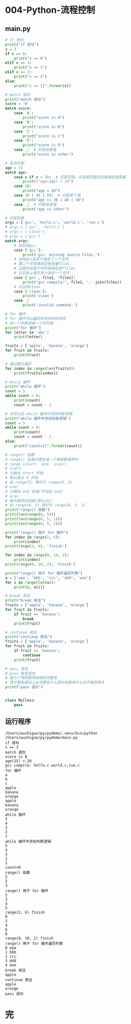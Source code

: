 # 004-Python-流程控制

## main.py

```python
# if 语句
print("if 语句")
x = 3
if x == 0:
    print("x == 0")
elif x == 1:
    print("x == 1")
elif x == 2:
    print("x == 2")
else:
    print("x == {}".format(x))

# match 语句
print("match 语句")
score = 'B'
match score:
    case 'A':
        print("score is A")
    case 'B':
        print("score is B")
    case 'C':
        print("score is C")
    case 'D':
        print("score is D")
    case _:  # 匹配任意值
        print("score is other")

# 复杂匹配
age = 15
match age:
    case x if x < 20:  # 匹配范围，并且把匹配后的值绑定到变量
        print(f"age({x}) < 20")
    case 20:
        print("age = 20")
    case 30 | 40 | 50:  # 匹配多个值
        print("age is 30 | 40 | 50")
    case _:  # 匹配任意值
        print("age is other")

# 匹配列表
args = ['gcc', 'hello.c', 'world.c', 'run.c']
# args = ['gcc', 'hello.c']
# args = ['clean']
# args = ['gcc']
match args:
    # 仅出现gcc
    case ['gcc']:
        print('gcc: missing source files.')
    # 出现gcc且至少指定了一个文件
    # 第二个字符串绑定到变量file1
    # 后面的任意个字符串绑定到*files
    # 它实际上表示至少指定一个文件
    case ['gcc', file1, *files]:
        print("gcc compile:", file1, ','.join(files))
    # 仅出现clean
    case ['clean']:
        print('clean')
    case _:
        print('invalid command.')

# for 循环
# for 循环可以遍历任何序列的项目
# 如一个列表或者一个字符串
print("for 循环")
for letter in 'abc':
    print(letter)

fruits = ['apple', 'banana', 'orange']
for fruit in fruits:
    print(fruit)

# 通过索引遍历
for index in range(len(fruits)):
    print(fruits[index])

# while 循环
print("while 循环")
count = 5
while count > 0:
    print(count)
    count = count - 1

# 也可以在 while 循环中添加判断逻辑
print("while 循环中添加判断逻辑")
count = 5
while count > 0:
    print(count)
    count = count - 1
else:
    print("count={}".format(count))

# range() 函数
# range() 会很方便生成一个等差数值序列
# range (start， end， scan):
# start:
# 计数从 start 开始
# 默认是从 0 开始
# 如 range(5) 等价于 range(0, 5)
# end:
# 计数到 end 结束(不包括 end)
# scan：
# 每次跳跃的间距(默认为1)
# 如 range(0, 5) 等价于 range(0, 5, 1)
print("range() 函数")
print(len(range(0, 5)))
print(len(range(0, 5, 1)))
print(len(range(0, 5, 2)))

print("range() 用于 for 循环")
for index in range(2, 6):
    print(index)
print(range(2, 6), 'finish')

for index in range(0, 10, 2):
    print(index)
print(range(0, 10, 2), 'finish')

print("range() 用于 for 循环遍历列表")
a = ['aaa', 'bbb', 'ccc', 'ddd', 'eee']
for i in range(len(a)):
    print(i, a[i])

# break 用法
print("break 用法")
fruits = ['apple', 'banana', 'orange']
for fruit in fruits:
    if fruit == 'banana':
        break
    print(fruit)

# continue 用法
print("continue 用法")
fruits = ['apple', 'banana', 'orange']
for fruit in fruits:
    if fruit == 'banana':
        continue
    print(fruit)

# pass 语句
# pass 是空语句
# 是为了保持程序结构的完整性
# 用于那些语法上必须要有什么语句但程序什么也不做的场合
print("pass 语句")


class MyClass:
    pass

```

## 运行程序

    /Users/wuzhiguo/py/pydemo/.venv/bin/python /Users/wuzhiguo/py/pydemo/main.py 
    if 语句
    x == 3
    match 语句
    score is B
    age(15) < 20
    gcc compile: hello.c world.c,run.c
    for 循环
    a
    b
    c
    apple
    banana
    orange
    apple
    banana
    orange
    while 循环
    5
    4
    3
    2
    1
    while 循环中添加判断逻辑
    5
    4
    3
    2
    1
    count=0
    range() 函数
    5
    5
    3
    range() 用于 for 循环
    2
    3
    4
    5
    range(2, 6) finish
    0
    2
    4
    6
    8
    range(0, 10, 2) finish
    range() 用于 for 循环遍历列表
    0 aaa
    1 bbb
    2 ccc
    3 ddd
    4 eee
    break 用法
    apple
    continue 用法
    apple
    orange
    pass 语句
        

# 完